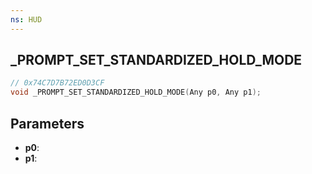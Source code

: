 ```yaml
---
ns: HUD
---
```

## _PROMPT_SET_STANDARDIZED_HOLD_MODE

```c
// 0x74C7D7B72ED0D3CF
void _PROMPT_SET_STANDARDIZED_HOLD_MODE(Any p0, Any p1);
```

## Parameters
* **p0**:
* **p1**:
